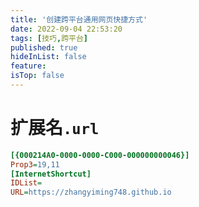 ```yaml
---
title: '创建跨平台通用网页快捷方式'
date: 2022-09-04 22:53:20
tags: [技巧,跨平台]
published: true
hideInList: false
feature: 
isTop: false
---
```


# 扩展名`.url`
```ini
[{000214A0-0000-0000-C000-000000000046}]
Prop3=19,11
[InternetShortcut]
IDList=
URL=https://zhangyiming748.github.io
```
